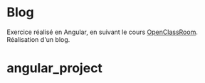 # Blog

Exercice réalisé en Angular, en suivant le cours [OpenClassRoom](https://openclassrooms.com/fr/courses/4668271-developpez-des-applications-web-avec-angular).    
Réalisation d'un blog.
# angular_project
